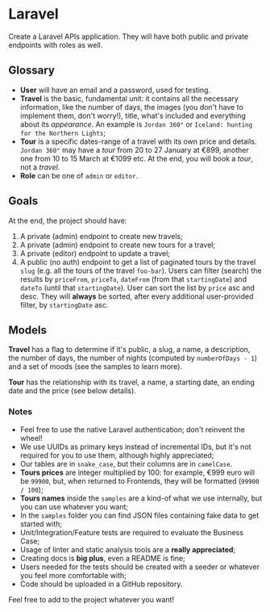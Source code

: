# Laravel

Create a Laravel APIs application. They will have both public and private endpoints with roles as well.

## Glossary

- **User** will have an email and a password, used for testing. 
- **Travel** is the basic, fundamental unit: it contains all the necessary information, like the number of days, the images (you don't have to implement them, don't worry!), title, what's included and everything about its *appearance*. An example is `Jordan 360°` or `Iceland: hunting for the Northern Lights`;
- **Tour** is a specific dates-range of a travel with its own price and details. `Jordan 360°` may have a *tour* from 20 to 27 January at €899, another one from 10 to 15 March at €1099 etc. At the end, you will book a *tour*, not a *travel*.
- **Role** can be one of `admin` or `editor`.

## Goals

At the end, the project should have:

1. A private (admin) endpoint to create new travels;
2. A private (admin) endpoint to create new tours for a travel;
3. A private (editor) endpoint to update a travel;
4. A public (no auth) endpoint to get a list of paginated tours by the travel `slug` (e.g. all the tours of the travel `foo-bar`). Users can filter (search) the results by `priceFrom`, `priceTo`, `dateFrom` (from that `startingDate`) and `dateTo` (until that `startingDate`). User can sort the list by `price` asc and desc. They will **always** be sorted, after every additional user-provided filter, by `startingDate` asc.

## Models

**Travel** has a flag to determine if it's public, a slug, a name, a description, the number of days, the number of nights (computed by `numberOfDays - 1`) and a set of moods (see the samples to learn more).  

**Tour** has the relationship with its travel, a name, a starting date, an ending date and the price (see below details).  

### Notes

- Feel free to use the native Laravel authentication; don't reinvent the wheel!
- We use UUIDs as primary keys instead of incremental IDs, but it's not required for you to use them, although highly appreciated;
- Our tables are in `snake_case`, but their columns are in `camelCase`.
- **Tours prices** are integer multiplied by 100: for example, €999 euro will be `99900`, but, when returned to Frontends, they will be formatted (`99900 / 100`);
- **Tours names** inside the `samples` are a kind-of what we use internally, but you can use whatever you want;
- In the `samples` folder you can find JSON files containing fake data to get started with;
- Unit/Integration/Feature tests are required to evaluate the Business Case;
- Usage of linter and static analysis tools are a **really appreciated**;
- Creating docs is **big plus**, even a README is fine;
- Users needed for the tests should be created with a seeder or whatever you feel more comfortable with;
- Code should be uploaded in a GitHub repository.

Feel free to add to the project whatever you want! 
